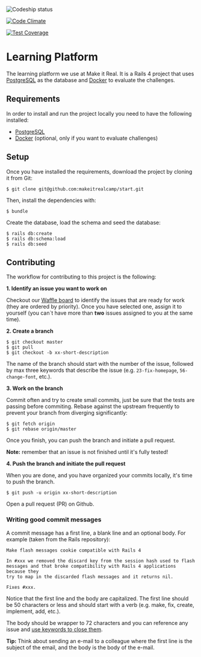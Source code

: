 ![Codeship status](https://codeship.com/projects/b580f560-2de6-0133-79c1-52e1cc32b2ed/status?branch=master)

[![Code Climate](https://codeclimate.com/github/makeitrealcamp/start/badges/gpa.svg)](https://codeclimate.com/github/makeitrealcamp/start)

[![Test Coverage](https://codeclimate.com/github/makeitrealcamp/start/badges/coverage.svg)](https://codeclimate.com/github/makeitrealcamp/start/coverage)

# Learning Platform

The learning platform we use at Make it Real. It is a Rails 4 project that uses [PostgreSQL](https://www.postgresql.org/) as the database and [Docker](https://www.docker.com/) to evaluate the challenges.

## Requirements

In order to install and run the project locally you need to have the following installed:

* [PostgreSQL](https://www.postgresql.org/)
* [Docker](https://www.docker.com/) (optional, only if you want to evaluate challenges)

## Setup

Once you have installed the requirements, download the project by cloning it from Git:

```
$ git clone git@github.com:makeitrealcamp/start.git
```

Then, install the dependencies with:

```
$ bundle
```

Create the database, load the schema and seed the database:

```
$ rails db:create
$ rails db:schema:load
$ rails db:seed
```

## Contributing

The workflow for contributing to this project is the following:

**1. Identify an issue you want to work on**

Checkout our [Waffle board](https://waffle.io/makeitrealcamp/start) to identify the issues that are ready for work (they are ordered by priority). Once you have selected one, assign it to yourself (you can`t have more than **two** issues assigned to you at the same time).

**2. Create a branch**

```
$ git checkout master
$ git pull
$ git checkout -b xx-short-description
```

The name of the branch should start with the number of the issue, followed by max three keywords that describe the issue (e.g. `23-fix-homepage`, `56-change-font`, etc.).

**3. Work on the branch**

Commit often and try to create small commits, just be sure that the tests are passing before commiting. Rebase against the upstream frequently to prevent your branch from diverging significantly:

```
$ git fetch origin
$ git rebase origin/master
```

Once you finish, you can push the branch and initiate a pull request.

**Note:** remember that an issue is not finished until it's fully tested!

**4. Push the branch and initiate the pull request**

When you are done, and you have organized your commits locally, it's time to push the branch.

```
$ git push -u origin xx-short-description
```

Open a pull request (PR) on Github.

### Writing good commit messages

A commit message has a first line, a blank line and an optional body. For example (taken from the Rails repository):

```
Make flash messages cookie compatible with Rails 4

In #xxx we removed the discard key from the session hash used to flash
messages and that broke compatibility with Rails 4 applications because they
try to map in the discarded flash messages and it returns nil.

Fixes #xxx.
```

Notice that the first line and the body are capitalized. The first line should be 50 characters or less and should start with a verb (e.g. make, fix, create, implement, add, etc.).

The body should be wrapper to 72 characters and you can reference any issue and [use keywords to close them](https://help.github.com/articles/closing-issues-via-commit-messages/).

**Tip:** Think about sending an e-mail to a colleague where the first line is the subject of the email, and the body is the body of the e-mail.